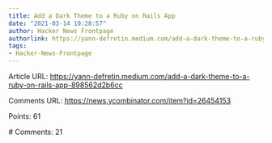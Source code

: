 ```yaml
---
title: Add a Dark Theme to a Ruby on Rails App
date: "2021-03-14 10:28:57"
author: Hacker News Frontpage
authorlink: https://yann-defretin.medium.com/add-a-dark-theme-to-a-ruby-on-rails-app-898562d2b6cc
tags:
- Hacker-News-Frontpage
---
```


<p>Article URL: <a href="https://yann-defretin.medium.com/add-a-dark-theme-to-a-ruby-on-rails-app-898562d2b6cc">https://yann-defretin.medium.com/add-a-dark-theme-to-a-ruby-on-rails-app-898562d2b6cc</a></p>
<p>Comments URL: <a href="https://news.ycombinator.com/item?id=26454153">https://news.ycombinator.com/item?id=26454153</a></p>
<p>Points: 61</p>
<p># Comments: 21</p>
